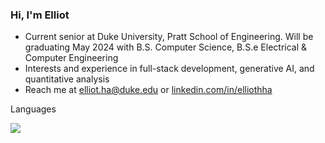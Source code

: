 ### Hi, I'm Elliot
- Current senior at Duke University, Pratt School of Engineering. Will be graduating May 2024 with B.S. Computer Science, B.S.e Electrical & Computer Engineering
- Interests and experience in full-stack development, generative AI, and quantitative analysis
- Reach me at [elliot.ha@duke.edu](https://outlook.office365.com/mail/deeplink/compose?mailtouri=mailto%3Aehh19%40duke.edu) or [linkedin.com/in/elliothha](https://www.linkedin.com/in/elliothha/)

Languages
<p>
  <img src='https://img.shields.io/badge/Python-3776AB?style=for-the-badge&logo=python&logoColor=white'/>
</p>

<!--
**elliothha/elliothha** is a ✨ _special_ ✨ repository because its `README.md` (this file) appears on your GitHub profile.

Here are some ideas to get you started:

- 🔭 I’m currently working on ...
- 🌱 I’m currently learning ...
- 👯 I’m looking to collaborate on ...
- 🤔 I’m looking for help with ...
- 💬 Ask me about ...
- 📫 How to reach me: ...
- 😄 Pronouns: ...
- ⚡ Fun fact: ...
-->
